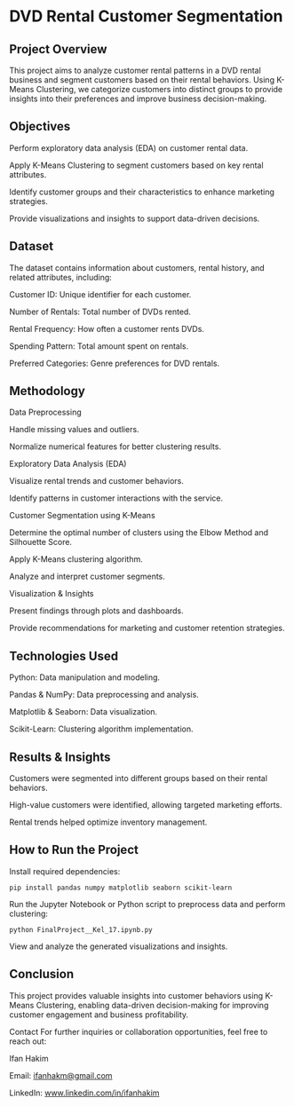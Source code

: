 # DVD Rental Customer Segmentation

## Project Overview
This project aims to analyze customer rental patterns in a DVD rental business and segment customers based on their rental behaviors. Using K-Means Clustering, we categorize customers into distinct groups to provide insights into their preferences and improve business decision-making.

## Objectives
Perform exploratory data analysis (EDA) on customer rental data.

Apply K-Means Clustering to segment customers based on key rental attributes.

Identify customer groups and their characteristics to enhance marketing strategies.

Provide visualizations and insights to support data-driven decisions.

## Dataset
The dataset contains information about customers, rental history, and related attributes, including:

Customer ID: Unique identifier for each customer.

Number of Rentals: Total number of DVDs rented.

Rental Frequency: How often a customer rents DVDs.

Spending Pattern: Total amount spent on rentals.

Preferred Categories: Genre preferences for DVD rentals.

## Methodology
Data Preprocessing

Handle missing values and outliers.

Normalize numerical features for better clustering results.

Exploratory Data Analysis (EDA)

Visualize rental trends and customer behaviors.

Identify patterns in customer interactions with the service.

Customer Segmentation using K-Means

Determine the optimal number of clusters using the Elbow Method and Silhouette Score.

Apply K-Means clustering algorithm.

Analyze and interpret customer segments.

Visualization & Insights

Present findings through plots and dashboards.

Provide recommendations for marketing and customer retention strategies.

## Technologies Used
Python: Data manipulation and modeling.

Pandas & NumPy: Data preprocessing and analysis.

Matplotlib & Seaborn: Data visualization.

Scikit-Learn: Clustering algorithm implementation.

## Results & Insights
Customers were segmented into different groups based on their rental behaviors.

High-value customers were identified, allowing targeted marketing efforts.

Rental trends helped optimize inventory management.

## How to Run the Project
Install required dependencies:

```pip install pandas numpy matplotlib seaborn scikit-learn```

Run the Jupyter Notebook or Python script to preprocess data and perform clustering:

```python FinalProject__Kel_17.ipynb.py```

View and analyze the generated visualizations and insights.

## Conclusion
This project provides valuable insights into customer behaviors using K-Means Clustering, enabling data-driven decision-making for improving customer engagement and business profitability.

Contact
For further inquiries or collaboration opportunities, feel free to reach out:

Ifan Hakim

Email: ifanhakm@gmail.com

LinkedIn: www.linkedin.com/in/ifanhakim
